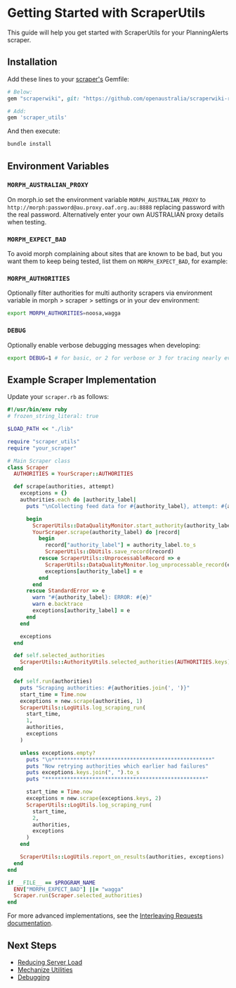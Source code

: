 # Getting Started with ScraperUtils

This guide will help you get started with ScraperUtils for your PlanningAlerts scraper.

## Installation

Add these lines to your [scraper's](https://www.planningalerts.org.au/how_to_write_a_scraper) Gemfile:

```ruby
# Below:
gem "scraperwiki", git: "https://github.com/openaustralia/scraperwiki-ruby.git", branch: "morph_defaults"

# Add:
gem 'scraper_utils'
```

And then execute:

```bash
bundle install
```

## Environment Variables

### `MORPH_AUSTRALIAN_PROXY`

On morph.io set the environment variable `MORPH_AUSTRALIAN_PROXY` to
`http://morph:password@au.proxy.oaf.org.au:8888`
replacing password with the real password.
Alternatively enter your own AUSTRALIAN proxy details when testing.

### `MORPH_EXPECT_BAD`

To avoid morph complaining about sites that are known to be bad,
but you want them to keep being tested, list them on `MORPH_EXPECT_BAD`, for example:

### `MORPH_AUTHORITIES`

Optionally filter authorities for multi authority scrapers
via environment variable in morph > scraper > settings or
in your dev environment:

```bash
export MORPH_AUTHORITIES=noosa,wagga
```

### `DEBUG`

Optionally enable verbose debugging messages when developing:

```bash
export DEBUG=1 # for basic, or 2 for verbose or 3 for tracing nearly everything
```

## Example Scraper Implementation

Update your `scraper.rb` as follows:

```ruby
#!/usr/bin/env ruby
# frozen_string_literal: true

$LOAD_PATH << "./lib"

require "scraper_utils"
require "your_scraper"

# Main Scraper class
class Scraper
  AUTHORITIES = YourScraper::AUTHORITIES

  def scrape(authorities, attempt)
    exceptions = {}
    authorities.each do |authority_label|
      puts "\nCollecting feed data for #{authority_label}, attempt: #{attempt}..."

      begin
        ScraperUtils::DataQualityMonitor.start_authority(authority_label)
        YourScraper.scrape(authority_label) do |record|
          begin
            record["authority_label"] = authority_label.to_s
            ScraperUtils::DbUtils.save_record(record)
          rescue ScraperUtils::UnprocessableRecord => e
            ScraperUtils::DataQualityMonitor.log_unprocessable_record(e, record)
            exceptions[authority_label] = e
          end
        end
      rescue StandardError => e
        warn "#{authority_label}: ERROR: #{e}"
        warn e.backtrace
        exceptions[authority_label] = e
      end
    end

    exceptions
  end

  def self.selected_authorities
    ScraperUtils::AuthorityUtils.selected_authorities(AUTHORITIES.keys)
  end

  def self.run(authorities)
    puts "Scraping authorities: #{authorities.join(', ')}"
    start_time = Time.now
    exceptions = new.scrape(authorities, 1)
    ScraperUtils::LogUtils.log_scraping_run(
      start_time,
      1,
      authorities,
      exceptions
    )

    unless exceptions.empty?
      puts "\n***************************************************"
      puts "Now retrying authorities which earlier had failures"
      puts exceptions.keys.join(", ").to_s
      puts "***************************************************"

      start_time = Time.now
      exceptions = new.scrape(exceptions.keys, 2)
      ScraperUtils::LogUtils.log_scraping_run(
        start_time,
        2,
        authorities,
        exceptions
      )
    end

    ScraperUtils::LogUtils.report_on_results(authorities, exceptions)
  end
end

if __FILE__ == $PROGRAM_NAME
  ENV["MORPH_EXPECT_BAD"] ||= "wagga"
  Scraper.run(Scraper.selected_authorities)
end
```

For more advanced implementations, see the [Interleaving Requests documentation](interleaving_requests.md).

## Next Steps

- [Reducing Server Load](reducing_server_load.md)
- [Mechanize Utilities](mechanize_utilities.md)
- [Debugging](debugging.md)
